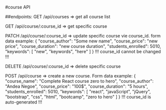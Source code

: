 #course API

##endpoints:
GET /api/courses => get all course list

GET /api/course/:course_id => get specific course

PATCH /api/course/:course_id => update specific course vie course_id. form data example: 
    {
        "course_author": "Some new name",
        "course_price": "new price",
        "course_duration": "new course duration",
        "students_enrolled": 5010,
        "keywords": [ "new", "keywords", "here" ]
    }
    !!! course_id cannot be changed !!!

DELETE /api/course/:course_id => delete specific course

POST /api/course => create a new course. Form data example:
    {
          "course_name": "Complete React course zero to hero",
            "course_author": "Andea Negoe",
            "course_price": "100$",
            "course_duration": "5 hours",
            "students_enrolled": 5010,
            "keywords": [
                "react",
                "javaScript",
                "jQuery",
                "bootstrap",
                "css",
                "html",
                "bootcamp",
                "zero to hero"
            ]
    }
    !!! course_id is auto-generated !!!
